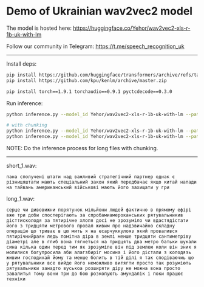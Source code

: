 # Demo of Ukrainian wav2vec2 model

The model is hosted here: https://huggingface.co/Yehor/wav2vec2-xls-r-1b-uk-with-lm

Follow our community in Telegram: https://t.me/speech_recognition_uk

---

Install deps:

```bash
pip install https://github.com/huggingface/transformers/archive/refs/tags/v4.16.2.zip
pip install https://github.com/kpu/kenlm/archive/master.zip

pip install torch==1.9.1 torchaudio==0.9.1 pyctcdecode==0.3.0
```

Run inference:

```bash
python inference.py --model_id Yehor/wav2vec2-xls-r-1b-uk-with-lm --path_file short_1.wav

# with chunking
python inference.py --model_id Yehor/wav2vec2-xls-r-1b-uk-with-lm --path_file short_1.wav --chunk_length_s 10 --stride_length_s_l 4 --stride_length_s_r 2
python inference.py --model_id Yehor/wav2vec2-xls-r-1b-uk-with-lm --path_file long_1.wav --chunk_length_s 10 --stride_length_s_l 4 --stride_length_s_r 2
```

NOTE: Do the inference process for long files with chunking.

---

short_1.wav:

```
пана сполучені штати над важливий стратегічний партнер однак є різницяштати мають спеціальний закон який передбачає якщо китай напади на тайвань американський військові мають його захищати у гри
```

long_1.wav:

```
серце чи дивовижни порятунок мільйони людей фактично в прямому ефірі вже три доби спостерігають за спробамиамероканських рятувальникив дісттисколодя за пятирічне хлопя досі не зрозуміло чи вдастядістати його з тридцяти метрового провал живим про надзвичайно складну операцію що триває в цю мить я на есарчуккулояз який провалився пятирічнийраян ледь помітна діра в землі менше тридцяти сантиметріву діаметрі але в глиб вона тягнеться на тридцять два метро батьки шукали сина кілька один перед тим як зрозуміле він під землею коли він зник я молилися богупросила аби алагзбиріг мосина і його дістали з колодязь живим господихай йому та менше болить в тій ділі я так сподіваючиь що у рятувальники все вийде його неможливо витягти просто так розуміють рятувальники занадто вуськоа розширяти діру не можна вона просто завалитья тому вони три до бою розкопують амундалік і поки працює техніки
```
